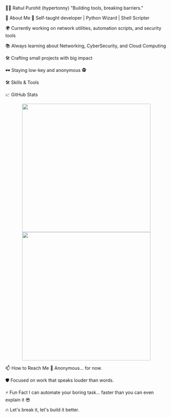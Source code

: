 👨‍💻 Rahul Purohit (hypertonny)
"Building tools, breaking barriers."

👾 About Me
🧠 Self-taught developer | Python Wizard | Shell Scripter

🌍 Currently working on network utilities, automation scripts, and security tools

📚 Always learning about Networking, CyberSecurity, and Cloud Computing

🛠️ Crafting small projects with big impact

🕶️ Staying low-key and anonymous 🕵️

🛠️ Skills & Tools

📈 GitHub Stats
<p align="center"> <img src="https://github-readme-stats.vercel.app/api?username=hypertonny&show_icons=true&theme=radical" width="400"> <img src="https://github-readme-streak-stats.herokuapp.com/?user=hypertonny&theme=radical" width="400"> </p>
📫 How to Reach Me
🚫 Anonymous... for now.

🛡️ Focused on work that speaks louder than words.

⚡ Fun Fact
I can automate your boring task... faster than you can even explain it 😎

🔥 Let's break it, let's build it better.
